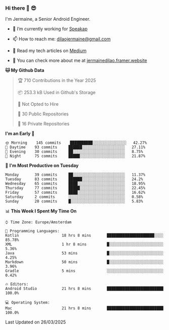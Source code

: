 ### Hi there 👋 😎
I'm Jermaine, a Senior Android Engineer.

- 🔭 I’m currently working for [Speakap](https://www.speakap.com/)

- 📫 How to reach me: dilaojermaine@gmail.com

- 📖 Read my tech articles on [Medium](https://jermainedilao.medium.com/)

- 👀 You can check more about me at [jermainedilao.framer.website](https://jermainedilao.framer.website)

<!--
**jermainedilao/jermainedilao** is a ✨ _special_ ✨ repository because its `README.md` (this file) appears on your GitHub profile.

Here are some ideas to get you started:

- 🔭 I’m currently working on ...
- 🌱 I’m currently learning ...
- 👯 I’m looking to collaborate on ...
- 🤔 I’m looking for help with ...
- 💬 Ask me about ...
- 📫 How to reach me: ...
- 😄 Pronouns: ...
- ⚡ Fun fact: ...
-->

<!--START_SECTION:waka-->
**🐱 My Github Data** 

> 🏆 710 Contributions in the Year 2025
 > 
> 📦 253.3 kB Used in Github's Storage 
 > 
> 🚫 Not Opted to Hire
 > 
> 📜 30 Public Repositories 
 > 
> 🔑 16 Private Repositories  
 > 
**I'm an Early 🐤** 

```text
🌞 Morning    145 commits    ██████████░░░░░░░░░░░░░░░   42.27% 
🌆 Daytime    93 commits     ██████░░░░░░░░░░░░░░░░░░░   27.11% 
🌃 Evening    30 commits     ██░░░░░░░░░░░░░░░░░░░░░░░   8.75% 
🌙 Night      75 commits     █████░░░░░░░░░░░░░░░░░░░░   21.87%

```
📅 **I'm Most Productive on Tuesday** 

```text
Monday       39 commits     ██░░░░░░░░░░░░░░░░░░░░░░░   11.37% 
Tuesday      83 commits     ██████░░░░░░░░░░░░░░░░░░░   24.2% 
Wednesday    65 commits     ████░░░░░░░░░░░░░░░░░░░░░   18.95% 
Thursday     77 commits     █████░░░░░░░░░░░░░░░░░░░░   22.45% 
Friday       57 commits     ████░░░░░░░░░░░░░░░░░░░░░   16.62% 
Saturday     2 commits      ░░░░░░░░░░░░░░░░░░░░░░░░░   0.58% 
Sunday       20 commits     █░░░░░░░░░░░░░░░░░░░░░░░░   5.83%

```


📊 **This Week I Spent My Time On** 

```text
⌚︎ Time Zone: Europe/Amsterdam

💬 Programming Languages: 
Kotlin                   18 hrs 8 mins       █████████████████████░░░░   85.78% 
XML                      1 hr 8 mins         █░░░░░░░░░░░░░░░░░░░░░░░░   5.36% 
Java                     53 mins             █░░░░░░░░░░░░░░░░░░░░░░░░   4.25% 
Markdown                 50 mins             █░░░░░░░░░░░░░░░░░░░░░░░░   3.96% 
Gradle                   5 mins              ░░░░░░░░░░░░░░░░░░░░░░░░░   0.42%

🔥 Editors: 
Android Studio           21 hrs 8 mins       █████████████████████████   100.0%

💻 Operating System: 
Mac                      21 hrs 8 mins       █████████████████████████   100.0%

```


 Last Updated on 26/03/2025
<!--END_SECTION:waka-->
